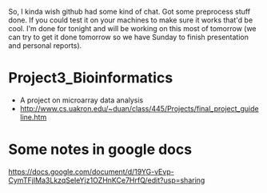 So, I kinda wish github had some kind of chat. Got some preprocess stuff done. If you could test it on your machines to make sure it works that'd be cool. I'm done for tonight and will be working on this most of tomorrow (we can try to get it done tomorrow so we have Sunday to finish presentation and personal reports).


# Project3_Bioinformatics
* A project on microarray data analysis
* http://www.cs.uakron.edu/~duan/class/445/Projects/final_project_guideline.htm

# Some notes in google docs
https://docs.google.com/document/d/19YG-vEvp-CymTFjIMa3LkzqSeIeYjz1OZHnKCe7HrfQ/edit?usp=sharing
